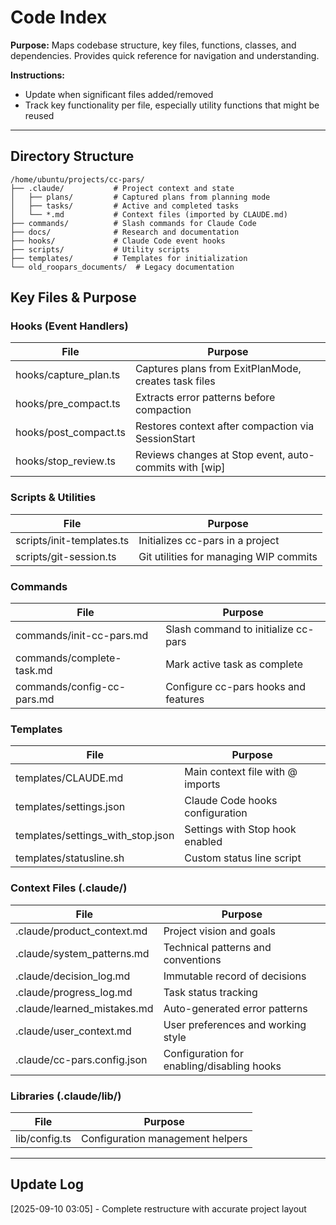 # Code Index

**Purpose:** Maps codebase structure, key files, functions, classes, and dependencies. Provides quick reference for navigation and understanding.

**Instructions:**
- Update when significant files added/removed
- Track key functionality per file, especially utility functions that might be reused

---

## Directory Structure

```
/home/ubuntu/projects/cc-pars/
├── .claude/           # Project context and state
│   ├── plans/         # Captured plans from planning mode
│   ├── tasks/         # Active and completed tasks
│   └── *.md           # Context files (imported by CLAUDE.md)
├── commands/          # Slash commands for Claude Code
├── docs/              # Research and documentation
├── hooks/             # Claude Code event hooks
├── scripts/           # Utility scripts
├── templates/         # Templates for initialization
└── old_roopars_documents/  # Legacy documentation
```

## Key Files & Purpose

### Hooks (Event Handlers)
| File | Purpose |
|------|---------|
| hooks/capture_plan.ts | Captures plans from ExitPlanMode, creates task files |
| hooks/pre_compact.ts | Extracts error patterns before compaction |
| hooks/post_compact.ts | Restores context after compaction via SessionStart |
| hooks/stop_review.ts | Reviews changes at Stop event, auto-commits with [wip] |

### Scripts & Utilities
| File | Purpose |
|------|---------|
| scripts/init-templates.ts | Initializes cc-pars in a project |
| scripts/git-session.ts | Git utilities for managing WIP commits |

### Commands
| File | Purpose |
|------|---------|
| commands/init-cc-pars.md | Slash command to initialize cc-pars |
| commands/complete-task.md | Mark active task as complete |
| commands/config-cc-pars.md | Configure cc-pars hooks and features |

### Templates
| File | Purpose |
|------|---------|
| templates/CLAUDE.md | Main context file with @ imports |
| templates/settings.json | Claude Code hooks configuration |
| templates/settings_with_stop.json | Settings with Stop hook enabled |
| templates/statusline.sh | Custom status line script |

### Context Files (.claude/)
| File | Purpose |
|------|---------|
| .claude/product_context.md | Project vision and goals |
| .claude/system_patterns.md | Technical patterns and conventions |
| .claude/decision_log.md | Immutable record of decisions |
| .claude/progress_log.md | Task status tracking |
| .claude/learned_mistakes.md | Auto-generated error patterns |
| .claude/user_context.md | User preferences and working style |
| .claude/cc-pars.config.json | Configuration for enabling/disabling hooks |

### Libraries (.claude/lib/)
| File | Purpose |
|------|---------|
| lib/config.ts | Configuration management helpers |

---

## Update Log

[2025-09-10 03:05] - Complete restructure with accurate project layout
